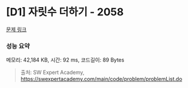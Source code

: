 # [D1] 자릿수 더하기 - 2058 

[문제 링크](https://swexpertacademy.com/main/code/problem/problemDetail.do?contestProbId=AV5QPRjqA10DFAUq) 

### 성능 요약

메모리: 42,184 KB, 시간: 92 ms, 코드길이: 89 Bytes



> 출처: SW Expert Academy, https://swexpertacademy.com/main/code/problem/problemList.do